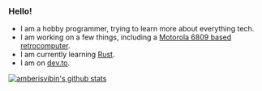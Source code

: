 ### Hello!

 - I am a hobby programmer, trying to learn more about everything tech.
 - I am working on a few things, including a [Motorola 6809 based retrocomputer](https://github.com/amberisvibin/chibi-pc09).
 - I am currently learning [Rust](https://github.com/rust-lang/rust).
 - I am on [dev.to](https://dev.to/amberisvibin).
 
[![amberisvibin's github stats](https://github-readme-stats.vercel.app/api?username=amberisvibin&include_all_commits=1)](https://github.com/anuraghazra/github-readme-stats)
 
 <!--[![Amber's DEV Profile](https://d2fltix0v2e0sb.cloudfront.net/dev-badge.svg | width=32)](https://dev.to/amberisvibin)!-->

<!--
**amberisvibin/amberisvibin** is a ✨ _special_ ✨ repository because its `README.md` (this file) appears on your GitHub profile.
!-->
